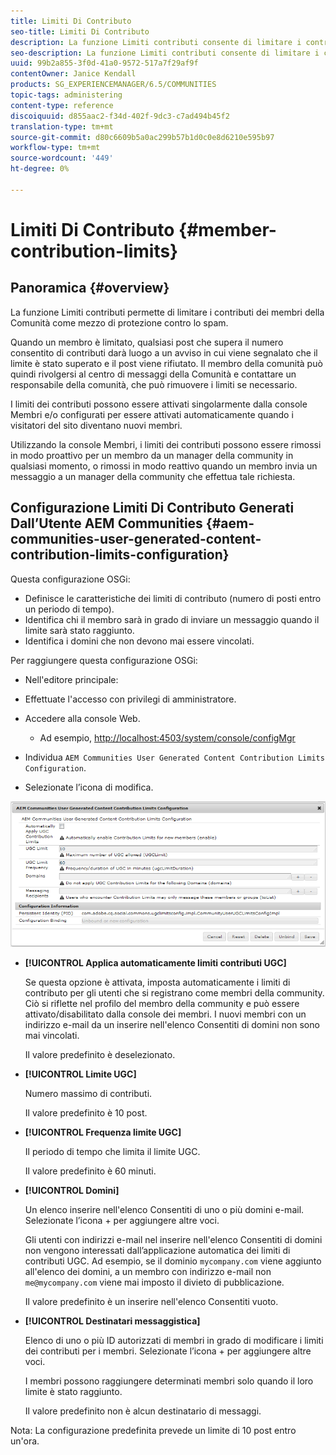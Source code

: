 ```yaml
---
title: Limiti Di Contributo
seo-title: Limiti Di Contributo
description: La funzione Limiti contributi consente di limitare i contributi per la protezione contro lo spam
seo-description: La funzione Limiti contributi consente di limitare i contributi per la protezione contro lo spam
uuid: 99b2a855-3f0d-41a0-9572-517a7f29af9f
contentOwner: Janice Kendall
products: SG_EXPERIENCEMANAGER/6.5/COMMUNITIES
topic-tags: administering
content-type: reference
discoiquuid: d855aac2-f34d-402f-9dc3-c7ad494b45f2
translation-type: tm+mt
source-git-commit: d80c6609b5a0ac299b57b1d0c0e8d6210e595b97
workflow-type: tm+mt
source-wordcount: '449'
ht-degree: 0%

---
```



# Limiti Di Contributo {#member-contribution-limits}

## Panoramica {#overview}

La funzione Limiti contributi permette di limitare i contributi dei membri della Comunità come mezzo di protezione contro lo spam.

Quando un membro è limitato, qualsiasi post che supera il numero consentito di contributi darà luogo a un avviso in cui viene segnalato che il limite è stato superato e il post viene rifiutato. Il membro della comunità può quindi rivolgersi al centro di messaggi della Comunità e contattare un responsabile della comunità, che può rimuovere i limiti se necessario.

I limiti dei contributi possono essere attivati singolarmente dalla console [](members.md) Membri e/o configurati per essere attivati automaticamente quando i visitatori del sito diventano nuovi membri.

Utilizzando la console Membri, i limiti dei contributi possono essere rimossi in modo proattivo per un membro da un manager della community in qualsiasi momento, o rimossi in modo reattivo quando un membro invia un messaggio a un manager della community che effettua tale richiesta.

## Configurazione Limiti Di Contributo Generati Dall’Utente AEM Communities {#aem-communities-user-generated-content-contribution-limits-configuration}

Questa configurazione OSGi:

* Definisce le caratteristiche dei limiti di contributo (numero di posti entro un periodo di tempo).
* Identifica chi il membro sarà in grado di inviare un messaggio quando il limite sarà stato raggiunto.
* Identifica i domini che non devono mai essere vincolati.

Per raggiungere questa configurazione OSGi:

* Nell&#39;editore principale:
* Effettuate l&#39;accesso con privilegi di amministratore.
* Accedere alla console [](../../help/sites-deploying/configuring-osgi.md)Web.

   * Ad esempio, [http://localhost:4503/system/console/configMgr](http://localhost:4503/system/console/configMgr)

* Individua `AEM Communities User Generated Content Contribution Limits Configuration`.
* Selezionate l’icona di modifica.

![configure-limits](assets/configure-limits.png)

* **[!UICONTROL Applica automaticamente limiti contributi UGC]**

   Se questa opzione è attivata, imposta automaticamente i limiti di contributo per gli utenti che si registrano come membri della community. Ciò si riflette nel profilo del membro della community e può essere attivato/disabilitato dalla console [](members.md)dei membri. I nuovi membri con un indirizzo e-mail da un  inserire nell&#39;elenco Consentiti di domini non sono mai vincolati.

   Il valore predefinito è deselezionato.

* **[!UICONTROL Limite UGC]**

   Numero massimo di contributi.

   Il valore predefinito è 10 post.

* **[!UICONTROL Frequenza limite UGC]**

   Il periodo di tempo che limita il limite UGC.

   Il valore predefinito è 60 minuti.

* **[!UICONTROL Domini]**

   Un  elenco inserire nell&#39;elenco Consentiti di uno o più domini e-mail. Selezionate l’icona + per aggiungere altre voci.

   Gli utenti con indirizzi e-mail nel inserire nell&#39;elenco Consentiti  di domini non vengono interessati dall’applicazione automatica dei limiti di contributi UGC. Ad esempio, se il dominio `mycompany.com` viene aggiunto all&#39;elenco dei domini, a un membro con indirizzo e-mail non `me@mycompany.com` viene mai imposto il divieto di pubblicazione.

   Il valore predefinito è un inserire nell&#39;elenco Consentiti  vuoto.

* **[!UICONTROL Destinatari messaggistica]**

   Elenco di uno o più ID autorizzati di membri in grado di modificare i limiti dei contributi per i membri. Selezionate l’icona + per aggiungere altre voci.

   I membri possono raggiungere determinati membri solo quando il loro limite è stato raggiunto.

   Il valore predefinito non è alcun destinatario di messaggi.

Nota: La configurazione predefinita prevede un limite di 10 post entro un&#39;ora.
